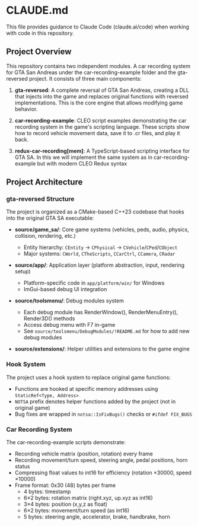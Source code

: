 # CLAUDE.md

This file provides guidance to Claude Code (claude.ai/code) when working with code in this repository.

## Project Overview

This repository contains two independent modules. A car recording system for GTA San Andreas under the car-recording-example folder and the gta-reversed project. It consists of three main components:

1. **gta-reversed**: A complete reversal of GTA San Andreas, creating a DLL that injects into the game and replaces original functions with reversed implementations. This is the core engine that allows modifying game behavior.

2. **car-recording-example**: CLEO script examples demonstrating the car recording system in the game's scripting language. These scripts show how to record vehicle movement data, save it to .cr files, and play it back.

3. **redux-car-recording[mem]**: A TypeScript-based scripting interface for GTA SA. In this we will implement the same system as in car-recording-example but with modern CLEO Redux syntax

## Project Architecture

### gta-reversed Structure

The project is organized as a CMake-based C++23 codebase that hooks into the original GTA SA executable:

- **source/game_sa/**: Core game systems (vehicles, peds, audio, physics, collision, rendering, etc.)
  - Entity hierarchy: `CEntity` → `CPhysical` → `CVehicle`/`CPed`/`CObject`
  - Major systems: `CWorld`, `CTheScripts`, `CCarCtrl`, `CCamera`, `CRadar`

- **source/app/**: Application layer (platform abstraction, input, rendering setup)
  - Platform-specific code in `app/platform/win/` for Windows
  - ImGui-based debug UI integration

- **source/toolsmenu/**: Debug modules system
  - Each debug module has RenderWindow(), RenderMenuEntry(), Render3D() methods
  - Access debug menu with F7 in-game
  - See `source/toolsmenu/DebugModules/!README.md` for how to add new debug modules

- **source/extensions/**: Helper utilities and extensions to the game engine

### Hook System

The project uses a hook system to replace original game functions:
- Functions are hooked at specific memory addresses using `StaticRef<Type, Address>`
- `NOTSA` prefix denotes helper functions added by the project (not in original game)
- Bug fixes are wrapped in `notsa::IsFixBugs()` checks or `#ifdef FIX_BUGS`

### Car Recording System

The car-recording-example scripts demonstrate:
- Recording vehicle matrix (position, rotation) every frame
- Recording movement/turn speed, steering angle, pedal positions, horn status
- Compressing float values to int16 for efficiency (rotation ×30000, speed ×10000)
- Frame format: 0x30 (48) bytes per frame
  - 4 bytes: timestamp
  - 6×2 bytes: rotation matrix (right.xyz, up.xyz as int16)
  - 3×4 bytes: position (x,y,z as float)
  - 6×2 bytes: movement/turn speed (as int16)
  - 5 bytes: steering angle, accelerator, brake, handbrake, horn